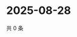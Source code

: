 # 2025-08-28

共 0 条

<!-- BEGIN ZHIHUQUESTIONS -->
<!-- 最后更新时间 Thu Aug 28 2025 18:12:20 GMT+0800 (China Standard Time) -->

<!-- END ZHIHUQUESTIONS -->
